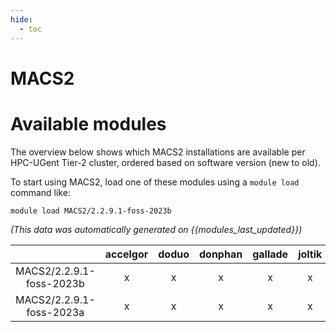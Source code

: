 ```yaml
---
hide:
  - toc
---
```


MACS2
=====

# Available modules


The overview below shows which MACS2 installations are available per HPC-UGent Tier-2 cluster, ordered based on software version (new to old).

To start using MACS2, load one of these modules using a `module load` command like:

```shell
module load MACS2/2.2.9.1-foss-2023b
```

*(This data was automatically generated on {{modules_last_updated}})*

| |accelgor|doduo|donphan|gallade|joltik|litleo|shinx|
| :---: | :---: | :---: | :---: | :---: | :---: | :---: | :---: |
|MACS2/2.2.9.1-foss-2023b|x|x|x|x|x|x|x|
|MACS2/2.2.9.1-foss-2023a|x|x|x|x|x|x|x|
